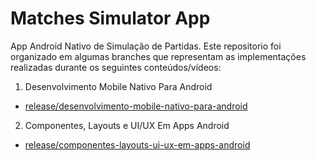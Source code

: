 # Matches Simulator App

App Android Nativo de Simulação de Partidas. Este repositorio foi organizado em algumas branches que representam as implementações realizadas durante os seguintes conteúdos/vídeos:

1. Desenvolvimento Mobile Nativo Para Android
  - [release/desenvolvimento-mobile-nativo-para-android](https://github.com/renepvh/matches-simulator-app/tree/release/desenvolvimento-mobile-nativo-para-android)

2. Componentes, Layouts e UI/UX Em Apps Android
  - [release/componentes-layouts-ui-ux-em-apps-android](https://github.com/renepvh/matches-simulator-app/tree/release/componentes-layouts-ui-ux-em-apps-android)

